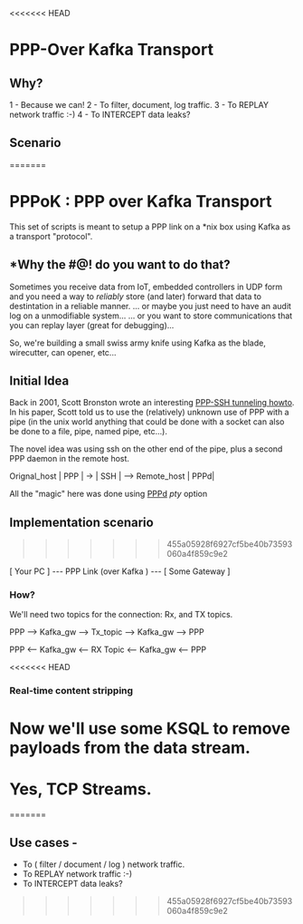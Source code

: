<<<<<<< HEAD
# PPP-Over Kafka Transport

## Why?

1 - Because we can!
2 - To filter, document, log traffic.
3 - To REPLAY network traffic :-)
4 - To INTERCEPT data leaks?

## Scenario
=======
# PPPoK : PPP over Kafka Transport

This set of scripts is meant to setup a PPP link on a *nix box using Kafka as a transport "protocol".

## *Why the #@! do you want to do that?

Sometimes you receive data from IoT, embedded controllers in UDP form and you need a way to *reliably* store (and later) forward that data to destintation in a reliable manner.
... or maybe you just need to have an audit log on a unmodifiable system...
... or you want to store communications that you can replay layer (great for debugging)...

So, we're building a small swiss army knife using Kafka as the blade, wirecutter, can opener, etc...

## Initial Idea

Back in 2001, Scott Bronston wrote an interesting [PPP-SSH tunneling howto](http://www.tldp.org/HOWTO/ppp-ssh/).
In his paper, Scott told us to use the (relatively) unknown use of PPP with a pipe (in the unix world anything that could be done with a socket can also be done to a file, pipe, named pipe, etc...).

The novel idea was using ssh on the other end of the pipe, plus a second PPP daemon in the remote host.

Orignal_host | PPP | -> | SSH | --> Remote_host | PPPd|

All the "magic" here was done using [PPPd](https://linux.die.net/man/8/pppd) *pty* option

## Implementation scenario
>>>>>>> 455a05928f6927cf5be40b73593060a4f859c9e2

[ Your PC ] --- PPP Link (over Kafka ) --- [ Some Gateway ]

### How?

We'll need two topics for the connection: Rx, and TX topics.

PPP --> Kafka_gw --> Tx_topic --> Kafka_gw --> PPP

PPP <-- Kafka_gw <-- RX Topic <-- Kafka_gw <-- PPP

<<<<<<< HEAD
### Real-time content stripping
# Now we'll use some KSQL to remove payloads from the data stream.
# Yes, TCP Streams.
=======

## Use cases - 

- To ( filter / document / log ) network traffic.
- To REPLAY network traffic :-)
- To INTERCEPT data leaks?

>>>>>>> 455a05928f6927cf5be40b73593060a4f859c9e2

